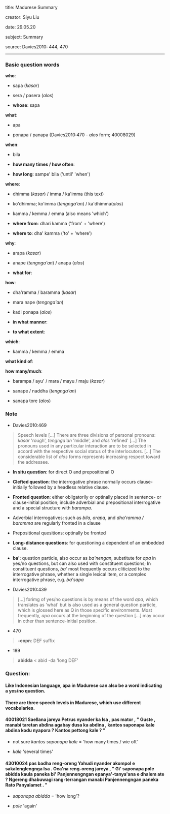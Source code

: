 
title: Madurese Summary

creator: Siyu Liu

date: 29.05.20

subject: Summary

source: Davies2010: 444, 470



----

### Basic question words

**who**: 

 - sapa (*kasar*)
 
 - sera / pasera (*alos*)
 
 - **whose**: sapa
 
**what**: 

 - apa
 
 - ponapa / panapa (Davies2010:470 - *alos* form; 40008029)
 
**when**: 

 - bila
 
 - **how many times / how often**:	
 
 - **how long**: sampe' bila ('until' 'when')
 
**where**: 
 
 - dhimma (*kasar*) / imma / ka'imma (this text)
 
 - ko'dhimma; ko'imma (*tengnga'an*) / ka'dhimma(*alos*)
 
 - kamma / kemma / emma (also means 'which') 
  
 - **where from**: dhari kamma ('from' + 'where')
 
 - **where to**: dha' kamma ('to' + 'where')
  
**why**: 

 - arapa (*kasar*)
 
 - anape (*tengnga'an*) / anapa (*alos*)
 
 - **what for**:

**how**: 

 - dha'ramma / baramma (*kasar*)
 
 - mara nape (*tengnga'an*)
 
 - kadi ponapa (*alos*)
 
 - **in what manner**: 
 
 - **to what extent**: 
  
**which**: 

 - kamma / kemma / emma
  
**what kind of**: 

**how many/much**: 

 - barampa / ayu' / mara / mayu / maju (*kasar*)
 
 - sanape / naddha (*tengnga'an*)
 
 - sanapa tore (*alos*)
 


### Note

- Davies2010:469

> Speech levels [...] There are three divisions of personal pronouns: *kasar* 'rough', *tengnga'an* 'middle', and *alos* 'refined' [...] The pronouns used in any particular interaction are to be selected in accord with the respective social status of the interlocutors. [...] The considerable list of *alos* forms represents increasing respect toward the addressee.

- **In situ question**: for direct O and prepositional O

- **Clefted question**: the interrogative phrase normally occurs clause-initially followed by a headless relative clause. 

- **Fronted question**: either obligatorily or optinally placed in sentence- or clause-initial position; include adverbial and prepositional interrogative and a special structure with *barampa*.

 - Adverbial interrogatives: such as *bila*, *arapa*, and *dha'ramma / baramma* are regularly fronted in a clause
 
 - Prepositional quesitions: optinally be fronted
 
- **Long-distance questions**: for questioning a dependent of an embedded clause.

- **ba'**: question particle, also occur as *ba'nengan*, substitute for *apa* in yes/no questions, but can also used with constituent questions; In constituent questions, *ba'* most frequently occurs cliticized to the interrogative phrase, whether a single lexical item, or a complex interrogative phrase, e.g. *ba'sapa*

- Davies2010:439

> [...] forimg of yes/no questions is by means of the word *apa*, which translates as 'what' but is also used as a general question particle, which is glossed here as Q in those specific environments. Most frequently, *apa* occurs at the beginning of the question [...] may occur in other than sentence-initial position.

- 470

> **-eopn**: DEF suffix

- 189

> **abidda** < abid -da 'long DEF'

### Question:

#### Like Indonesian language, **apa** in Madurese can also be a word indicating a yes/no question. 

#### There are three speech levels in Madurese, which use different vocabularies.

#### 40018021			Saellana jareya Petrus nyander ka Isa , pas mator , " Guste , manabi taretan abdina agabay dusa ka abdina , kantos saponapa kale abdina kodu nyapora ? Kantos pettong kale ? "

  - not sure *kantos saponapa kale* = 'how many times / wie oft' 
  
  - *kale* 'several times'

#### 43010024		pas badha reng-oreng Yahudi nyander akompol e sakalenglengnga Isa . Oca'na reng-oreng jareya , " Gi' saponapa pole abidda kaula paneka bi' Panjennengngan epanya'-tanya'ana e dhalem ate ? Ngereng dhabuwagi rang-terrangan manabi Panjennengngan paneka Rato Panyalamet . "

  - *saponapa abidda* = 'how long'?
  
  - *pole* 'again'
